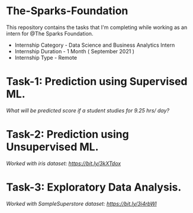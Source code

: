 # The-Sparks-Foundation

This repository contains the tasks that I'm completing while working as an intern for @The Sparks Foundation.

* Internship Category - Data Science and Business Analytics Intern
* Internship Duration - 1 Month ( September 2021 )
* Internship Type - Remote

# Task-1: Prediction using Supervised ML.
_What will be predicted score if a student studies for 9.25 hrs/ day?_

# Task-2: Prediction using Unsupervised ML.
_Worked with iris dataset: https://bit.ly/3kXTdox_

# Task-3: Exploratory Data Analysis.
_Worked with SampleSuperstore dataset: https://bit.ly/3i4rbWl_
